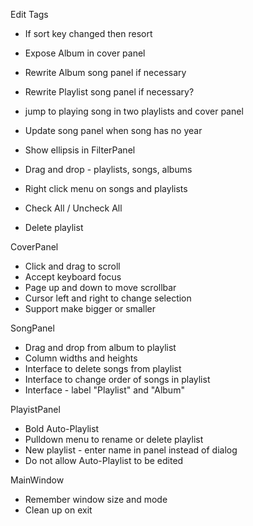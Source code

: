 Edit Tags
- If sort key changed then resort
- Expose Album in cover panel
- Rewrite Album song panel if necessary
- Rewrite Playlist song panel if necessary?

- jump to playing song in two playlists and cover panel
- Update song panel when song has no year
- Show ellipsis in FilterPanel
- Drag and drop - playlists, songs, albums
- Right click menu on songs and playlists
- Check All / Uncheck All
- Delete playlist

CoverPanel
- Click and drag to scroll
- Accept keyboard focus
- Page up and down to move scrollbar
- Cursor left and right to change selection
- Support make bigger or smaller

SongPanel
- Drag and drop from album to playlist
- Column widths and heights
- Interface to delete songs from playlist
- Interface to change order of songs in playlist
- Interface - label "Playlist" and "Album"

PlayistPanel
- Bold Auto-Playlist
- Pulldown menu to rename or delete playlist
- New playlist - enter name in panel instead of dialog
- Do not allow Auto-Playlist to be edited

MainWindow
- Remember window size and mode
- Clean up on exit

